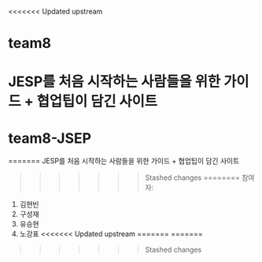 <<<<<<< Updated upstream
# team8
JESP를 처음 시작하는 사람들을 위한 가이드 + 협업팁이 담긴 사이트
=======
# team8-JSEP

=======
JESP를 처음 시작하는 사람들을 위한 가이드 + 협업팁이 담긴 사이트

>>>>>>> Stashed changes
========
참여자:

1. 김현빈
2. 구성재
3. 유승현
4. 노강표
<<<<<<< Updated upstream
=======
=======
>>>>>>> Stashed changes
